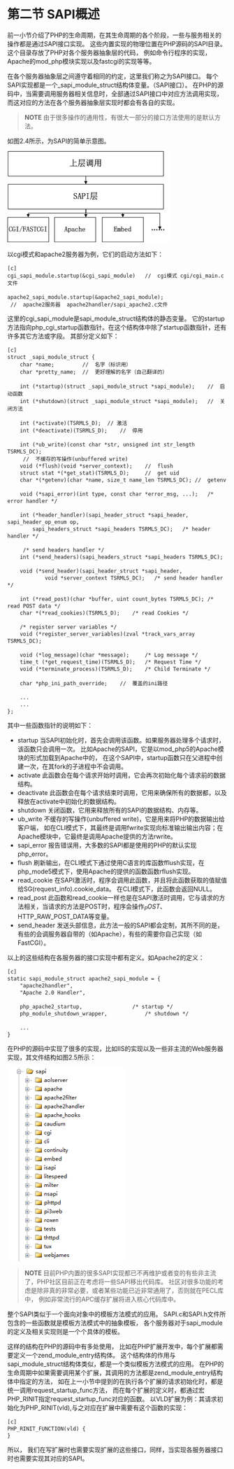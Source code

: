 # 第二节 SAPI概述

前一小节介绍了PHP的生命周期，在其生命周期的各个阶段，一些与服务相关的操作都是通过SAPI接口实现。
这些内置实现的物理位置在PHP源码的SAPI目录。这个目录存放了PHP对各个服务器抽象层的代码，
例如命令行程序的实现，Apache的mod_php模块实现以及fastcgi的实现等等。

在各个服务器抽象层之间遵守着相同的约定，这里我们称之为SAPI接口。
每个SAPI实现都是一个_sapi_module_struct结构体变量。（SAPI接口）。
在PHP的源码中，当需要调用服务器相关信息时，全部通过SAPI接口中对应方法调用实现，
而这对应的方法在各个服务器抽象层实现时都会有各自的实现。

>**NOTE**
>由于很多操作的通用性，有很大一部分的接口方法使用的是默认方法。

如图2.4所示，为SAPI的简单示意图。

![图2.4 SAPI的简单示意图](../images/chapt02/02-02-01-sapi.png)

以cgi模式和apache2服务器为例，它们的启动方法如下：

    [c]
    cgi_sapi_module.startup(&cgi_sapi_module)   //  cgi模式 cgi/cgi_main.c文件

    apache2_sapi_module.startup(&apache2_sapi_module);
     //  apache2服务器  apache2handler/sapi_apache2.c文件

这里的cgi_sapi_module是sapi_module_struct结构体的静态变量。
它的startup方法指向php_cgi_startup函数指针。在这个结构体中除了startup函数指针，还有许多其它方法或字段。
其部分定义如下：

    [c]
    struct _sapi_module_struct {
        char *name;         //  名字（标识用）
        char *pretty_name;  //  更好理解的名字（自己翻译的）

        int (*startup)(struct _sapi_module_struct *sapi_module);    //  启动函数
        int (*shutdown)(struct _sapi_module_struct *sapi_module);   //  关闭方法

        int (*activate)(TSRMLS_D);  // 激活
        int (*deactivate)(TSRMLS_D);    //  停用

        int (*ub_write)(const char *str, unsigned int str_length TSRMLS_DC);
         //  不缓存的写操作(unbuffered write)
        void (*flush)(void *server_context);    //  flush
        struct stat *(*get_stat)(TSRMLS_D);     //  get uid
        char *(*getenv)(char *name, size_t name_len TSRMLS_DC); //  getenv

        void (*sapi_error)(int type, const char *error_msg, ...);   /* error handler */

        int (*header_handler)(sapi_header_struct *sapi_header, sapi_header_op_enum op,
            sapi_headers_struct *sapi_headers TSRMLS_DC);   /* header handler */

         /* send headers handler */
        int (*send_headers)(sapi_headers_struct *sapi_headers TSRMLS_DC);

        void (*send_header)(sapi_header_struct *sapi_header,
                void *server_context TSRMLS_DC);   /* send header handler */

        int (*read_post)(char *buffer, uint count_bytes TSRMLS_DC); /* read POST data */
        char *(*read_cookies)(TSRMLS_D);    /* read Cookies */

        /* register server variables */
        void (*register_server_variables)(zval *track_vars_array TSRMLS_DC);

        void (*log_message)(char *message);     /* Log message */
        time_t (*get_request_time)(TSRMLS_D);   /* Request Time */
        void (*terminate_process)(TSRMLS_D);    /* Child Terminate */

        char *php_ini_path_override;    //  覆盖的ini路径

        ...
        ...
    };

其中一些函数指针的说明如下：

* startup 当SAPI初始化时，首先会调用该函数。如果服务器处理多个请求时，该函数只会调用一次。
比如Apache的SAPI，它是以mod_php5的Apache模块的形式加载到Apache中的，
在这个SAPI中，startup函数只在父进程中创建一次，在其fork的子进程中不会调用。
* activate 此函数会在每个请求开始时调用，它会再次初始化每个请求前的数据结构。
* deactivate 此函数会在每个请求结束时调用，它用来确保所有的数据都，以及释放在activate中初始化的数据结构。
* shutdown 关闭函数，它用来释放所有的SAPI的数据结构、内存等。
* ub_write 不缓存的写操作(unbuffered write)，它是用来将PHP的数据输出给客户端，
如在CLI模式下，其最终是调用fwrite实现向标准输出输出内容；在Apache模块中，它最终是调用Apache提供的方法rwrite。
* sapi_error 报告错误用，大多数的SAPI都是使用的PHP的默认实现php_error。
* flush 刷新输出，在CLI模式下通过使用C语言的库函数fflush实现，在php_mode5模式下，使用Apache的提供的函数函数rflush实现。
* read_cookie 在SAPI激活时，程序会调用此函数，并且将此函数获取的值赋值给SG(request_info).cookie_data。
在CLI模式下，此函数会返回NULL。
* read_post 此函数和read_cookie一样也是在SAPI激活时调用，它与请求的方法相关，当请求的方法是POST时，程序会操作$_POST、$HTTP_RAW_POST_DATA等变量。
* send_header 发送头部信息，此方法一般的SAPI都会定制，其所不同的是，有些的会调服务器自带的（如Apache），有些的需要你自己实现（如 FastCGI）。

以上的这些结构在各服务器的接口实现中都有定义。如Apache2的定义：

    [c]
    static sapi_module_struct apache2_sapi_module = {
        "apache2handler",
        "Apache 2.0 Handler",

        php_apache2_startup,				/* startup */
        php_module_shutdown_wrapper,			/* shutdown */

        ...
    }

在PHP的源码中实现了很多的实现，比如IIS的实现以及一些非主流的Web服务器实现，其文件结构如图2.5所示：

![图2.5 SAPI文件结构图](../images/chapt02/02-02-02-file-structure.png)

>**NOTE**
>目前PHP内置的很多SAPI实现都已不再维护或者变的有些非主流了，PHP社区目前正在考虑将一些SAPI移出代码库。
>社区对很多功能的考虑是除非真的非常必要，或者某些功能已近非常通用了，否则就在PECL库中，
>例如非常流行的APC缓存扩展将进入核心代码库中。

整个SAPI类似于一个面向对象中的模板方法模式的应用。
SAPI.c和SAPI.h文件所包含的一些函数就是模板方法模式中的抽象模板，
各个服务器对于sapi_module的定义及相关实现则是一个个具体的模板。

这样的结构在PHP的源码中有多处使用，
比如在PHP扩展开发中，每个扩展都需要定义一个zend_module_entry结构体。
这个结构体的作用与sapi_module_struct结构体类似，都是一个类似模板方法模式的应用。
在PHP的生命周期中如果需要调用某个扩展，其调用的方法都是zend_module_entry结构体中指定的方法，
如在上一小节中提到的在执行各个扩展的请求初始化时，都是统一调用request_startup_func方法，
而在每个扩展的定义时，都通过宏PHP_RINIT指定request_startup_func对应的函数。
以VLD扩展为例：其请求初始化为PHP_RINIT(vld),与之对应在扩展中需要有这个函数的实现：

    [c]
    PHP_RINIT_FUNCTION(vld) {
    }

所以， 我们在写扩展时也需要实现扩展的这些接口，同样，当实现各服务器接口时也需要实现其对应的SAPI。
